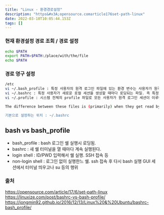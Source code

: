```yaml
---
title: "Linux - 환경경로설정"
description: "https&#x3A;opensource.comarticle176set-path-linux"
date: 2022-03-10T10:05:44.153Z
tags: []
---
```

### 현재 환경설정 경로 조회 / 경로 설정
```bash
echo $PATH
export PATH=$PATH:/place/with/the/file
echo $PATH
```

### 경로 영구 설정
```bash
/etc
vi ~/.bash_profile : 특정 사용자의 원격 로그인 파일에 있는 환경 변수는 사용자가 원격 로그인 세션이 이루어질 시에 호출됨
vi ~/.bashrc : 특정 사용자가 새로운 로컬 세션을 생성할 때마다 로딩되는 파일. 즉 특정 사용자에게만 유효한 환경설정을 하려면 여기해 하면된다. 
vi ~/.profile : 시스템 전체의 profile 파일로 모든 사용자가 원격 로그인 세션이 이루어질 시에 호출됨. 

The difference between these files is (primarily) when they get read by the shell. If you're not sure where to put it, 

기본으로 설정하는 위치 : ~/.bashrc
```
## bash vs bash_profile
- bash_profile : bash 로그인 쉘 실행시 로딩됨.  
- bashrc : 새 쉘 터미널을 열 때마다 계속 실행된다. 
- login shell : ID/PWD 입력해서 쉘 실행. SSH 접속 등
- non-login shell : 로그인 없이 실행한느 쉘. ssh 접속 후 다시 bash 실행 GUI 세션에서 터미널 띄우고나 su 등의 행위 
### 출처
https://opensource.com/article/17/6/set-path-linux
https://linuxize.com/post/bashrc-vs-bash-profile/
https://jongmin92.github.io/2016/12/13/Linux%20&%20Ubuntu/bashrc-bash_profile/